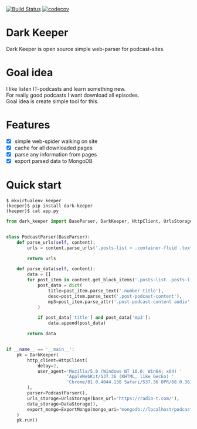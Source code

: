 [![Build Status](https://travis-ci.org/itcrab/dark-keeper.svg?branch=master)](https://travis-ci.org/itcrab/dark-keeper)
[![codecov](https://codecov.io/gh/itcrab/dark-keeper/branch/master/graph/badge.svg)](https://codecov.io/gh/itcrab/dark-keeper)

# Dark Keeper
Dark Keeper is open source simple web-parser for podcast-sites.

# Goal idea
I like listen IT-podcasts and learn something new.<br />
For really good podcasts I want download all episodes.<br />
Goal idea is create simple tool for this.

# Features
- [x] simple web-spider walking on site
- [x] cache for all downloaded pages
- [x] parse any information from pages
- [x] export parsed data to MongoDB

# Quick start
`$ mkvirtualenv keeper`<br />
`(keeper)$ pip install dark-keeper`<br />
`(keeper)$ cat app.py`
```Python
from dark_keeper import BaseParser, DarkKeeper, HttpClient, UrlsStorage, DataStorage, ExportMongo


class PodcastParser(BaseParser):
    def parse_urls(self, content):
        urls = content.parse_urls('.posts-list > .container-fluid .text-left a')

        return urls

    def parse_data(self, content):
        data = []
        for post_item in content.get_block_items('.posts-list .posts-list-item'):
            post_data = dict(
                title=post_item.parse_text('.number-title'),
                desc=post_item.parse_text('.post-podcast-content'),
                mp3=post_item.parse_attr('.post-podcast-content audio', 'src'),
            )

            if post_data['title'] and post_data['mp3']:
                data.append(post_data)

        return data


if __name__ == '__main__':
    pk = DarkKeeper(
        http_client=HttpClient(
            delay=2,
            user_agent='Mozilla/5.0 (Windows NT 10.0; Win64; x64) '
                       'AppleWebKit/537.36 (KHTML, like Gecko) '
                       'Chrome/81.0.4044.138 Safari/537.36 OPR/68.0.3618.125',
        ),
        parser=PodcastParser(),
        urls_storage=UrlsStorage(base_url='https://radio-t.com/'),
        data_storage=DataStorage(),
        export_mongo=ExportMongo(mongo_uri='mongodb://localhost/podcasts.radio-t.com'),
    )
    pk.run()
```
